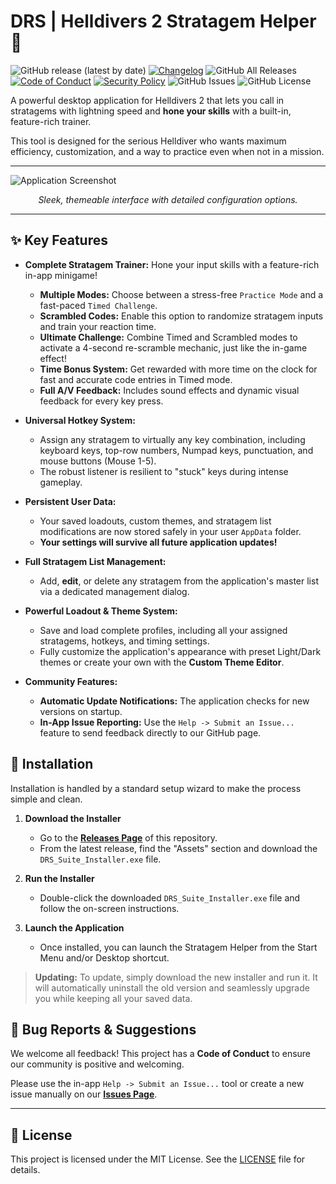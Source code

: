 # DRS | Helldivers 2 Stratagem Helper 🚀

![GitHub release (latest by date)](https://img.shields.io/github/v/release/DevRightStudios/Stratagem-Helper?style=for-the-badge)
[![Changelog](https://img.shields.io/badge/changelog-gray?style=for-the-badge)](CHANGELOG.md)
![GitHub All Releases](https://img.shields.io/github/downloads/DevRightStudios/Stratagem-Helper/total?style=for-the-badge)
[![Code of Conduct](https://img.shields.io/badge/Contributor%20Covenant-2.1-4baaaa.svg?style=for-the-badge)](CODE_OF_CONDUCT.md)
[![Security Policy](https://img.shields.io/badge/Security-Policy-blue.svg?style=for-the-badge)](SECURITY.md)
![GitHub Issues](https://img.shields.io/github/issues/DevRightStudios/Stratagem-Helper?style=for-the-badge)
![GitHub License](https://img.shields.io/github/license/DevRightStudios/Stratagem-Helper?style=for-the-badge&cache_bust=1)

A powerful desktop application for Helldivers 2 that lets you call in stratagems with lightning speed and **hone your skills** with a built-in, feature-rich trainer.

This tool is designed for the serious Helldiver who wants maximum efficiency, customization, and a way to practice even when not in a mission.

---

![Application Screenshot](https://devrightstudios.com/images/stratagem_helper.png?v=2.4.2) 
*<p align="center">Sleek, themeable interface with detailed configuration options.</p>*

---

## ✨ Key Features

* **Complete Stratagem Trainer:** Hone your input skills with a feature-rich in-app minigame!
    * **Multiple Modes:** Choose between a stress-free `Practice Mode` and a fast-paced `Timed Challenge`.
    * **Scrambled Codes:** Enable this option to randomize stratagem inputs and train your reaction time.
    * **Ultimate Challenge:** Combine Timed and Scrambled modes to activate a 4-second re-scramble mechanic, just like the in-game effect!
    * **Time Bonus System:** Get rewarded with more time on the clock for fast and accurate code entries in Timed mode.
    * **Full A/V Feedback:** Includes sound effects and dynamic visual feedback for every key press.

* **Universal Hotkey System:**
    * Assign any stratagem to virtually any key combination, including keyboard keys, top-row numbers, Numpad keys, punctuation, and mouse buttons (Mouse 1-5).
    * The robust listener is resilient to "stuck" keys during intense gameplay.

* **Persistent User Data:**
    * Your saved loadouts, custom themes, and stratagem list modifications are now stored safely in your user `AppData` folder.
    * **Your settings will survive all future application updates!**

* **Full Stratagem List Management:**
    * Add, **edit**, or delete any stratagem from the application's master list via a dedicated management dialog.

* **Powerful Loadout & Theme System:**
    * Save and load complete profiles, including all your assigned stratagems, hotkeys, and timing settings.
    * Fully customize the application's appearance with preset Light/Dark themes or create your own with the **Custom Theme Editor**.

* **Community Features:**
    * **Automatic Update Notifications:** The application checks for new versions on startup.
    * **In-App Issue Reporting:** Use the `Help -> Submit an Issue...` feature to send feedback directly to our GitHub page.

## 💾 Installation

Installation is handled by a standard setup wizard to make the process simple and clean.

1.  **Download the Installer**
    * Go to the [**Releases Page**](https://github.com/DevRightStudios/Stratagem-Helper/releases) of this repository.
    * From the latest release, find the "Assets" section and download the `DRS_Suite_Installer.exe` file.

2.  **Run the Installer**
    * Double-click the downloaded `DRS_Suite_Installer.exe` file and follow the on-screen instructions.

3.  **Launch the Application**
    * Once installed, you can launch the Stratagem Helper from the Start Menu and/or Desktop shortcut.

> **Updating:** To update, simply download the new installer and run it. It will automatically uninstall the old version and seamlessly upgrade you while keeping all your saved data.

## 🐛 Bug Reports & Suggestions

We welcome all feedback! This project has a **Code of Conduct** to ensure our community is positive and welcoming.

Please use the in-app `Help -> Submit an Issue...` tool or create a new issue manually on our [**Issues Page**](https://github.com/DevRightStudios/Stratagem-Helper/issues).

---

## 📜 License

This project is licensed under the MIT License. See the [LICENSE](LICENSE) file for details.


